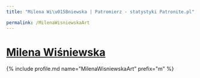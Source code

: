 ```yaml
---
title: "Milena Wi\u015Bniewska | Patromierz - statystyki Patronite.pl"

permalink: /MilenaWisniewskaArt
---
```


# [Milena Wiśniewska](https://patronite.pl/MilenaWisniewskaArt)

{% include profile.md name="MilenaWisniewskaArt" prefix="m" %}
